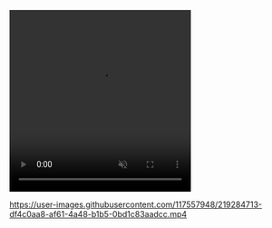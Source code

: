 <video width = "320" height = "320" src = "https://user-images.githubusercontent.com/117557948/219284713-df4c0aa8-af61-4a48-b1b5-0bd1c83aadcc.mp4" autoplay loop= "true" muted = "true"  controls = "false"></video>


https://user-images.githubusercontent.com/117557948/219284713-df4c0aa8-af61-4a48-b1b5-0bd1c83aadcc.mp4

